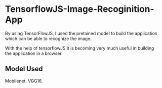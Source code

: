 # TensorflowJS-Image-Recoginition-App

By using TensorFlowJS, I used the pretained model to build the application which can be able to recognize the image.

With the help of tensorflowJS it is becoming very much useful in building the application in a browser.

## Model Used
  Mobilenet.
  VGG16.
 
 

